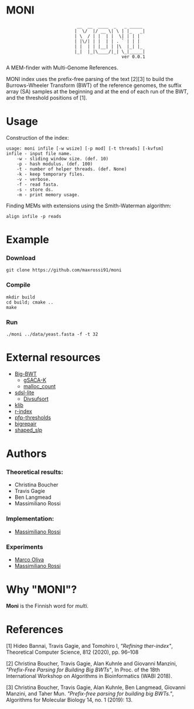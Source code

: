 # MONI
```console
                           __  __  ____  _   _ _____
                          |  \/  |/ __ \| \ | |_   _|
                          | \  / | |  | |  \| | | |
                          | |\/| | |  | | . ` | | |
                          | |  | | |__| | |\  |_| |_
                          |_|  |_|\____/|_| \_|_____|
                                            ver 0.0.1
```
A MEM-finder with Multi-Genome References.

MONI index uses the prefix-free parsing of the text [2][3] to build the Burrows-Wheeler Transform (BWT) of the reference genomes, the suffix array (SA) samples at the beginning and at the end of each run of the BWT, and the threshold positions of [1]. 


# Usage

Construction of the index:
```
usage: moni infile [-w wsize] [-p mod] [-t threads] [-kvfsm]
infile - input file name.
    -w - sliding window size. (def. 10)
    -p - hash modulus. (def. 100)
    -t - number of helper threads. (def. None)
    -k - keep temporary files.
    -v - verbose.
    -f - read fasta.
    -s - store ds.
    -m - print memory usage.
```

Finding MEMs with extensions using the Smith-Waterman algorithm:
```
align infile -p reads
```

# Example
### Download

```console
git clone https://github.com/maxrossi91/moni
```

### Compile

```console
mkdir build
cd build; cmake ..
make
```

### Run

```console
./moni ../data/yeast.fasta -f -t 32
```

# External resources

* [Big-BWT](https://github.com/alshai/Big-BWT.git)
    * [gSACA-K](https://github.com/felipelouza/gsa-is.git)
    * [malloc_count](https://github.com/bingmann/malloc_count)
* [sdsl-lite](https://github.com/simongog/sdsl-lite)
    * [Divsufsort](https://github.com/simongog/libdivsufsort.git)
* [klib](https://github.com/attractivechaos/klib)
* [r-index](https://github.com/maxrossi91/r-index.git)
* [pfp-thresholds](https://github.com/maxrossi91/pfp-thresholds.git)
* [bigrepair](https://gitlab.com/manzai/bigrepair.git)
* [shaped_slp](https://github.com/maxrossi91/ShapedSlp.git)
<!-- * [Google Benchmark](https://github.com/google/benchmark.git)
    * [Google Test](https://github.com/google/googletest) -->

<!-- # Citation 

Please, if you use this tool in an academic setting cite the following paper:

    @article{BoucherCGHMNR20,
    author    = {Christina Boucher and
                Ondřej Cvacho and
                Travis Gagie and
                Jan Holub and
                Giovanni Manzini and
                Gonzalo Navarro and
                Massimiliano Rossi},
    title     = {PFP Data Structures},
    journal   = {CoRR},
    volume    = {abs/xxxx.xxxxx},
    year      = {2020},
    url       = {https://arxiv.org/abs/xxxx.xxxxx},
    archivePrefix = {arXiv},
    eprint    = {xxxx.xxxxx},
    } -->


# Authors

### Theoretical results:

* Christina Boucher
* Travis Gagie
* Ben Langmead
* Massimiliano Rossi

### Implementation:

* [Massimiliano Rossi](https://github.com/maxrossi91)

### Experiments

* [Marco Oliva](https://github.com/marco-oliva)
* [Massimiliano Rossi](https://github.com/maxrossi91)

# Why "MONI"?

**Moni** is the Finnish word for *multi*.

# References

[1] Hideo Bannai, Travis Gagie, and Tomohiro I, *"Refining ther-index"*, Theoretical Computer Science, 812 (2020), pp. 96–108

[2] Christina Boucher, Travis Gagie, Alan Kuhnle and Giovanni Manzini, *"Prefix-Free Parsing for Building Big BWTs"*, In Proc. of the 18th International Workshop on Algorithms in Bioinformatics (WABI 2018).

[3] Christina Boucher, Travis Gagie, Alan Kuhnle, Ben Langmead, Giovanni Manzini, and Taher Mun. *"Prefix-free parsing for building big BWTs."*, Algorithms for Molecular Biology 14, no. 1 (2019): 13.